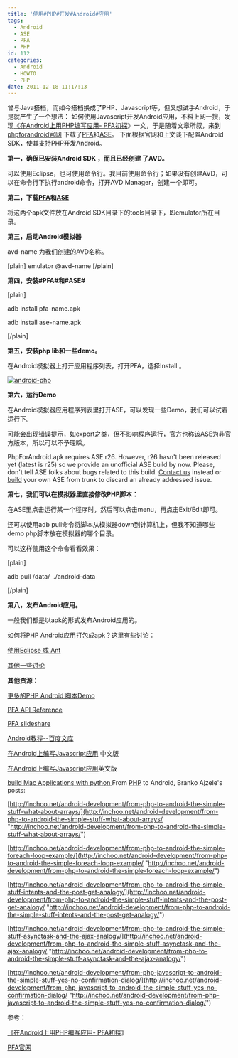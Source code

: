 ```yaml
---
title: '使用#PHP#开发#Android#应用'
tags:
  - Android
  - ASE
  - PFA
  - PHP
id: 112
categories:
  - Android
  - HOWTO
  - PHP
date: 2011-12-18 11:17:13
---
```


曾与Java搭档，而如今搭档换成了PHP、Javascript等，但又想试手Android，于是就产生了一个想法：
如何使用Javascript开发Android应用，不料上网一搜，发现[《在Android上用PHP编写应用- PFA初探](http://www.cnblogs.com/fakis/archive/2010/07/29/1976590.html)》一文，于是随着文章所叙，来到[phpforandroid官网](http://phpforandroid.net/start) 下载了[PFA](http://php-for-android.googlecode.com/files/phpforandroid_r1.apk)和[ASE](http://android-scripting.googlecode.com/files/sl4a_r3.apk)。 下面根据官网和上文谈下配置Android SDK，使其支持PHP开发Android。

**第一，确保已安装Android SDK ，而且已经创建 了AVD。**

可以使用Eclipse，也可使用命令行。我目前使用命令行；如果没有创建AVD，可以在命令行下执行android命令，打开AVD Manager，创建一个即可。

**第二，下载[PFA](http://php-for-android.googlecode.com/files/phpforandroid_r1.apk)和[ASE](http://android-scripting.googlecode.com/files/sl4a_r3.apk)**

将这两个apk文件放在Android SDK目录下的tools目录下，即emulator所在目录。

**第三，启动Android模拟器**

avd-name 为我们创建的AVD名称。

[plain] emulator @avd-name [/plain]

**第四，安装#PFA#和#ASE#**

[plain]

adb install pfa-name.apk

adb install ase-name.apk

[/plain]

**第五，安装php lib和一些demo。**

在Android模拟器上打开应用程序列表，打开PFA，选择Install 。

[![](http://sunchunman-wordpress.stor.sinaapp.com/uploads/2011/12/android-php-179x300.png "android-php")](http://sunchunman-wordpress.stor.sinaapp.com/uploads/2011/12/android-php.png)

**第六，运行Demo**

在Android模拟器应用程序列表里打开ASE，可以发现一些Demo，我们可以试着运行下。

可能会出现错误提示，如export之类，但不影响程序运行，官方也称该ASE为非官方版本，所以可以不予理睬。

PhpForAndroid.apk requires ASE r26\. However, r26 hasn't been released yet (latest is r25)
 so we provide an unofficial ASE build by now. Please, don't tell ASE folks about bugs 
related to this build. [Contact us](http://groups.google.com/group/php-for-android "http://groups.google.com/group/php-for-android") instead or [build](http://code.google.com/p/android-scripting/wiki/CompilingASE "http://code.google.com/p/android-scripting/wiki/CompilingASE") your own ASE 
from trunk to discard an already addressed issue.

**第七，我们可以在模拟器里直接修改PHP脚本：**

在ASE里点击运行某一个程序时，然后可以点击menu，再点击Exit/Edit即可。

还可以使用adb pull命令将脚本从模拟器down到计算机上，但我不知道哪些demo php脚本放在模拟器的哪个目录。

可以这样使用这个命令看看效果：

[plain]

adb pull /data/  ./android-data

[/plain]

**第八，发布Android应用。**

一般我们都是以apk的形式发布Android应用的。

如何将PHP Android应用打包成apk？这里有些讨论：

[使用Eclipse 或 Ant](http://code.google.com/p/android-scripting/wiki/SharingScripts#Scripts_as_APK)

[其他一些讨论](http://code.google.com/p/android-scripting/issues/detail?id=55&amp;colspec=ID%20Type%20Status%20Priority%20Milestone%20Owner%20Summary%20Stars)

**其他资源：**

[更多的PHP Android 脚本Demo](http://phpforandroid.net/manual/en/index/scripts)

[PFA API Reference](http://code.google.com/p/android-scripting/wiki/ApiReference)

[PFA slideshare](http://www.slideshare.net/ivmos/phpforandroid-en?from=ss_embed)

[Android教程--百度文库 ](http://wenku.baidu.com/view/9d382641336c1eb91a375d4a.html?from=related&amp;hasrec=1)

[在Android上编写Javascript应用](http://www.cnblogs.com/fakis/archive/2010/08/02/1976589.html) 中文版

[在Android上编写Javascript应用](http://surgeworks.com/blog/lab-mobile/iphone/starting-with-titanium-and-android)英文版

[build Mac Applications with python
](http://svn.pythonmac.org/py2app/py2app/trunk/doc/index.html)
From <acronym title="Hypertext Preprocessor">PHP</acronym> to Android, Branko Ajzele's posts:

[http://inchoo.net/android-development/from-php-to-android-the-simple-stuff-what-about-arrays/](http://inchoo.net/android-development/from-php-to-android-the-simple-stuff-what-about-arrays/ "http://inchoo.net/android-development/from-php-to-android-the-simple-stuff-what-about-arrays/")

[http://inchoo.net/android-development/from-php-to-android-the-simple-foreach-loop-example/](http://inchoo.net/android-development/from-php-to-android-the-simple-foreach-loop-example/ "http://inchoo.net/android-development/from-php-to-android-the-simple-foreach-loop-example/")

[http://inchoo.net/android-development/from-php-to-android-the-simple-stuff-intents-and-the-post-get-analogy/](http://inchoo.net/android-development/from-php-to-android-the-simple-stuff-intents-and-the-post-get-analogy/ "http://inchoo.net/android-development/from-php-to-android-the-simple-stuff-intents-and-the-post-get-analogy/")

[http://inchoo.net/android-development/from-php-to-android-the-simple-stuff-asynctask-and-the-ajax-analogy/](http://inchoo.net/android-development/from-php-to-android-the-simple-stuff-asynctask-and-the-ajax-analogy/ "http://inchoo.net/android-development/from-php-to-android-the-simple-stuff-asynctask-and-the-ajax-analogy/")

[http://inchoo.net/android-development/from-php-javascript-to-android-the-simple-stuff-yes-no-confirmation-dialog/](http://inchoo.net/android-development/from-php-javascript-to-android-the-simple-stuff-yes-no-confirmation-dialog/ "http://inchoo.net/android-development/from-php-javascript-to-android-the-simple-stuff-yes-no-confirmation-dialog/")

参考：

[《在Android上用PHP编写应用- PFA初探](http://www.cnblogs.com/fakis/archive/2010/07/29/1976590.html)》

[PFA官网](http://phpforandroid.net/manual/en/index)